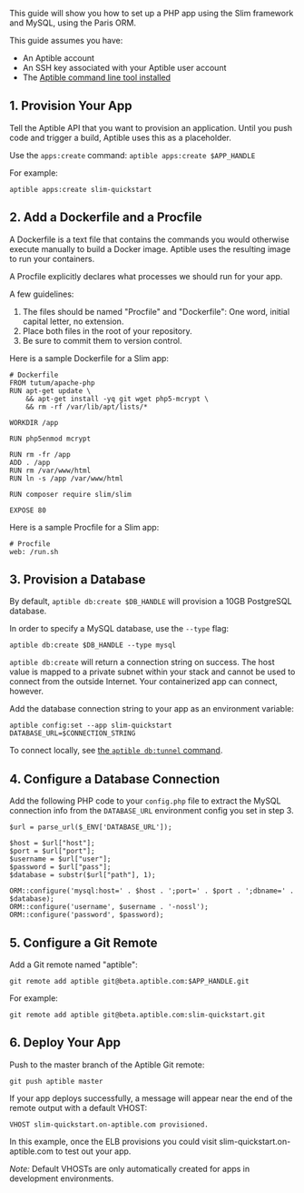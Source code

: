 This guide will show you how to set up a PHP app using the Slim framework and MySQL, using the Paris ORM.

This guide assumes you have:

- An Aptible account
- An SSH key associated with your Aptible user account
- The [Aptible command line tool installed](/topics/cli/how-to-install-cli)

## 1. Provision Your App

Tell the Aptible API that you want to provision an application. Until you push code and trigger a build, Aptible uses this as a placeholder.

Use the `apps:create` command: `aptible apps:create $APP_HANDLE`

For example:

    aptible apps:create slim-quickstart

## 2. Add a Dockerfile and a Procfile

A Dockerfile is a text file that contains the commands you would otherwise execute manually to build a Docker image. Aptible uses the resulting image to run your containers.

A Procfile explicitly declares what processes we should run for your app.

A few guidelines:

1. The files should be named "Procfile" and "Dockerfile": One word, initial capital letter, no extension.
2. Place both files in the root of your repository.
3. Be sure to commit them to version control.

Here is a sample Dockerfile for a Slim app:

    # Dockerfile
    FROM tutum/apache-php
    RUN apt-get update \
        && apt-get install -yq git wget php5-mcrypt \
        && rm -rf /var/lib/apt/lists/*

    WORKDIR /app

    RUN php5enmod mcrypt

    RUN rm -fr /app
    ADD . /app
    RUN rm /var/www/html
    RUN ln -s /app /var/www/html

    RUN composer require slim/slim

    EXPOSE 80

Here is a sample Procfile for a Slim app:

    # Procfile
    web: /run.sh

## 3. Provision a Database

By default, `aptible db:create $DB_HANDLE` will provision a 10GB PostgreSQL database.

In order to specify a MySQL database, use the `--type` flag:

    aptible db:create $DB_HANDLE --type mysql

`aptible db:create` will return a connection string on success. The host value is mapped to a private subnet within your stack and cannot be used to connect from the outside Internet. Your containerized app can connect, however.

Add the database connection string to your app as an environment variable:

    aptible config:set --app slim-quickstart DATABASE_URL=$CONNECTION_STRING

To connect locally, see [the `aptible db:tunnel` command](/topics/cli/how-to-connect-to-database-from-outside/).

## 4. Configure a Database Connection

Add the following PHP code to your `config.php` file to extract the MySQL connection info from the `DATABASE_URL` environment config you set in step 3.

    $url = parse_url($_ENV['DATABASE_URL']);

    $host = $url["host"];
    $port = $url["port"];
    $username = $url["user"];
    $password = $url["pass"];
    $database = substr($url["path"], 1);

    ORM::configure('mysql:host=' . $host . ';port=' . $port . ';dbname=' . $database);
    ORM::configure('username', $username . '-nossl');
    ORM::configure('password', $password);

## 5. Configure a Git Remote

Add a Git remote named "aptible":

    git remote add aptible git@beta.aptible.com:$APP_HANDLE.git

For example:

    git remote add aptible git@beta.aptible.com:slim-quickstart.git

## 6. Deploy Your App

Push to the master branch of the Aptible Git remote:

    git push aptible master

If your app deploys successfully, a message will appear near the end of the remote output with a default VHOST:

    VHOST slim-quickstart.on-aptible.com provisioned.

In this example, once the ELB provisions you could visit slim-quickstart.on-aptible.com to test out your app.

*Note:* Default VHOSTs are only automatically created for apps in development environments.
